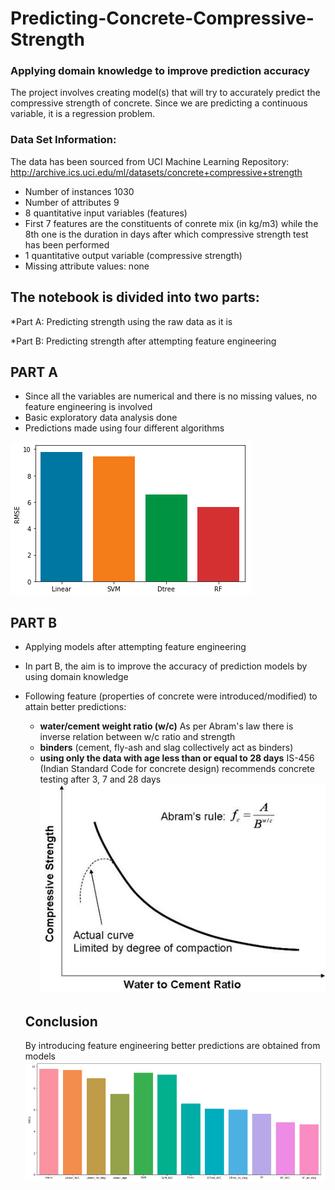 # Predicting-Concrete-Compressive-Strength
### Applying domain knowledge to improve prediction accuracy

The project involves creating model(s) that will try to accurately predict the compressive strength of concrete. Since we are predicting a continuous variable, it is a regression problem.

### Data Set Information:

The data has been sourced from UCI Machine Learning Repository: http://archive.ics.uci.edu/ml/datasets/concrete+compressive+strength
- Number of instances 1030
- Number of attributes 9
- 8 quantitative input variables (features)
- First 7 features are the constituents of conrete mix (in kg/m3) while the 8th one is the duration in days after which compressive strength test has been performed
- 1 quantitative output variable (compressive strength)
- Missing attribute values: none


## The notebook is divided into two parts:

*Part A: Predicting strength using the raw data as it is

*Part B: Predicting strength after attempting feature engineering

## PART A
- Since all the variables are numerical and there is no missing values, no feature engineering is involved
- Basic exploratory data analysis done
- Predictions made using four different algorithms

![alt text](https://github.com/ravigupta5/Predicting-Concrete-Compressive-Strength/blob/master/parta_rmse.PNG?raw=true)



## PART B
- Applying models after attempting feature engineering
- In part B, the aim is to improve the accuracy of prediction models by using domain knowledge
- Following feature (properties of concrete were introduced/modified) to attain better predictions:
  - **water/cement weight ratio (w/c)** As per Abram's law there is inverse relation between w/c ratio and strength
  - **binders** (cement, fly-ash and slag collectively act as binders)
  - **using only the data with age less than or equal to 28 days** IS-456 (Indian Standard Code for concrete design) recommends concrete testing after 3, 7 and 28 days
  ![alt text](https://github.com/ravigupta5/Predicting-Concrete-Compressive-Strength/blob/master/w_c_ratio.jpg?raw=true)
  
  ## Conclusion
  By introducing feature engineering better predictions are obtained from models
  ![alt text](https://github.com/ravigupta5/Predicting-Concrete-Compressive-Strength/blob/master/partb_rmse.PNG?raw=true)
